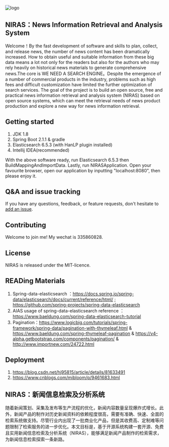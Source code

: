 ![logo](https://raw.githubusercontent.com/NikolaDai/NIRAS/master/logo.png)
## NIRAS：News Information Retrieval and Analysis System

Welcome！By the fast development of software and skills to plan, collect, and release news, the number of news content has been dramatically increased. How to obtain useful and suitable information from these big data means a lot not only for the readers but also for the authors who may rely heavily on historical news materials to generate comprehensive news.The core is WE NEED A SEARCH ENGINE。Despite the emergence of a number of commercial products in the industry, problems such as high fees and difficult customization have limited the further optimization of search services. The goal of the project is to build an open source, free and practical news information retrieval and analysis system (NIRAS) based on open source systems, which can meet the retrieval needs of news product production and explore a new way for news information retrieval.

## Getting started
1. JDK 1.8
2. Spring Boot 2.1.1 & gradle
3. Elasticsearch 6.5.3 (with HanLP plugin installed)
4. Intellij IDEA(recommended)

With the above software ready, run Elasticsearch 6.5.3 then BuildMappingAndImportData. Lastly, run NIRASApplication. Open your favourite browser, open our application by inputting "localhost:8080", then please enjoy it.

## Q&A and issue tracking

If you have any questions, feedback, or feature requests, don't hesitate to [add an issue][].

## Contributing

Welcome to join me! My wechat is 335860828.

## License

NIRAS is released under the MIT-licence.

## READing Materials
1. Spring-data-elasticsearch ：https://docs.spring.io/spring-data/elasticsearch/docs/current/reference/html/ ; https://github.com/spring-projects/spring-data-elasticsearch
2. AIAS usage of spring-data-elasticsearch reference ：https://www.baeldung.com/spring-data-elasticsearch-tutorial
3. Pagination：https://www.logicbig.com/tutorials/spring-framework/spring-data/pagination-with-thymeleaf.html & https://www.baeldung.com/spring-thymeleaf-pagination & https://v4-alpha.getbootstrap.com/components/pagination/ & http://www.importnew.com/24722.html

## Deployment
1. https://blog.csdn.net/hj95815/article/details/81633491
2. https://www.cnblogs.com/mibloom/p/9461683.html


[project wiki]: https://github.com/spring-io/sagan/wiki
[add an issue]: https://github.com/NikolaDai/NIRAS/issues

## NIRAS：新闻信息检索及分析系统
随着新闻策划、采集及发布等生产流程的优化，新闻内容数量呈现爆炸式增长。此外，新闻产品的制作对历史新闻资料的依赖程度很高，需要有准确、快速、全面的检索系统做支持。尽管行业内出现了一批商业化产品，但是其收费高、定制难等问题限制了检索服务的进一步优化。本文目标是，基于开源系统构建一套开源、免费且实用新闻信息检索及分析系统（NIRAS），能够满足新闻产品制作的检索需求，为新闻信息检索探索一条新路。
